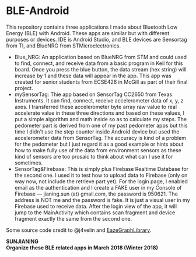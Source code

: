 # BLE-Android
This repository contains three applications I made about Bluetooth Low Energy (BLE) with Android. These apps are similar but with different purposes or devices. IDE is Android Studio, and BLE devices are Sensortag from TI, and BlueNRG from STMicroelectronics.

- Blue_NRG: An application based on BlueNRG from STM and could used to find, connect, and receive data from a basic program in Keil for this board. Once you press the blue button, the data stream (hex string) will increase by 1 and these data will appear in the app. This app was created for senior students from ECSE426 in McGill as part of their final project.
- mySensorTag: Thie app based on SensorTag CC2650 from Texas Instruments. It can find, connect, receive accelerometer data of x, y, z axes. I transferred these accelerometer byte array raw value to real accelerate value in these three directions and based on these values, I put a simple algorithm and math inside so as to calculate my steps. The pedometer part is derived from one of my past pedometer apps but this time I didn't use the step counter inside Android device but used the accelerometer data from SensorTag. The accuracy is kind of a problem for the pedometer but I just regard it as a good example or hints about how to make fully use of the data from environment sensors as these kind of sensors are too prosaic to think about what can I use it for sometimes.
- SensorTag&Firebase: This is simply plus Firebase Realtime Database for the second one. I used it to test how to upload data to Firebase (only on way now, not include the retrieve part yet). For the login page, I enabled email as the authentication and I create a FAKE user in my Console of Firebase — jianing.sun (at) gmail.com, the password is 950621. The address is NOT me and the password is fake. It is just a visual user in my Firebase used to receive data. After the login view of the app, it will jump to the MainActivity which contains scan fragment and device fragment exactly the same from the second one.

Some source code credit to @j4velin and [EazeGraphLibrary](https://github.com/blackfizz/EazeGraph).  
  
    
    

  
    
      
      

**SUNJIANING**   
**Organize these BLE related apps in March 2018  (Winter 2018)**
